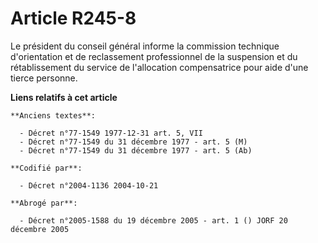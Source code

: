 # Article R245-8

Le président du conseil général informe la commission technique d'orientation et de reclassement professionnel de la
suspension et du rétablissement du service de l'allocation compensatrice pour aide d'une tierce personne.

**Liens relatifs à cet article**

	**Anciens textes**:

	  - Décret n°77-1549 1977-12-31 art. 5, VII
	  - Décret n°77-1549 du 31 décembre 1977 - art. 5 (M)
	  - Décret n°77-1549 du 31 décembre 1977 - art. 5 (Ab)

	**Codifié par**:

	  - Décret n°2004-1136 2004-10-21

	**Abrogé par**:

	  - Décret n°2005-1588 du 19 décembre 2005 - art. 1 () JORF 20 décembre 2005
